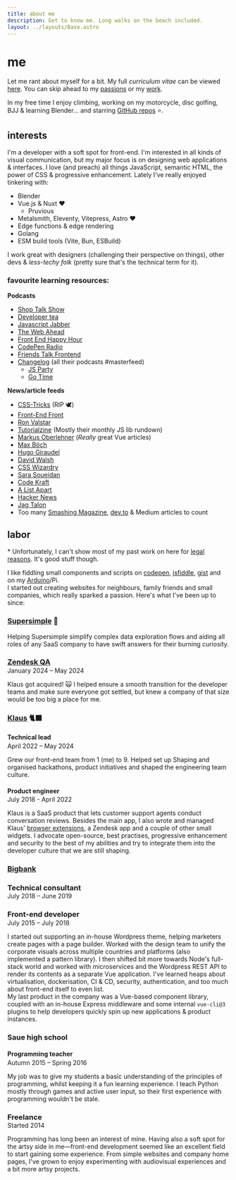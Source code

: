 ```yaml
---
title: about me
description: Get to know me. Long walks on the beach included.
layout: ../layouts/Base.astro
---
```


# me

Let me rant about myself for a bit. My full _curriculum vitae_ can be viewed [here](/cv/). You can skip ahead to my [passions](#interests) or my [work](#labor).

In my free time I enjoy climbing, working on my motorcycle, disc golfing, BJJ & learning Blender...
and starring [GitHub repos](https://github.com/andreasvirkus?tab=stars) ⭐.

<!-- My full _curriculum vitae_ can be viewed [here](/cv/) and downloaded through the following link: [download CV.pdf](/assets/cv/CV-Andreas-Johan-Virkus.pdf). -->

## interests

I'm a developer with a soft spot for front-end. I'm interested in all kinds of visual communication, but my major focus is on designing web applications & interfaces. I love (and preach) all things JavaScript, semantic HTML, the power of CSS & progressive enhancement. Lately I've really enjoyed tinkering with:

- Blender
- Vue.js & Nuxt ♥
  - Pruvious
- Metalsmith, Eleventy, Vitepress, Astro ♥
- Edge functions & edge rendering
- Golang
- ESM build tools (Vite, Bun, ESBuild)

I work great with designers (challenging their perspective on things),
other devs & _less-techy folk_ (pretty sure that's the technical term for it).

### favourite learning resources:

**Podcasts**

- [Shop Talk Show](http://shoptalkshow.com/)
- [Developer tea](https://spec.fm/podcasts/developer-tea)
- [Javascript Jabber](http://devchat.tv/js-jabber/picks)
- [The Web Ahead](http://5by5.tv/webahead)
- [Front End Happy Hour](http://frontendhappyhour.com/)
- [CodePen Radio](https://blog.codepen.io/radio/)
- [Friends Talk Frontend](https://friendstalkfrontend.com/)
- [Changelog](https://changelog.com) (all their podcasts #masterfeed)
  - [JS Party](https://changelog.com/jsparty)
  - [Go Time](https://changelog.com/gotime)

**News/article feeds**

- [CSS-Tricks](https://css-tricks.com/) (RIP 🕊️)
- [Front-End Front](https://frontendfront.com/)
- [Ron Valstar](http://ronvalstar.nl/)
- [Tutorialzine](https://tutorialzine.com/feed) (Mostly their monthly JS lib rundown)
- [Markus Oberlehner](https://markus.oberlehner.net/blog/) (_Really_ great Vue articles)
- [Max Böch](https://mxb.dev/blog/)
- [Hugo Giraudel](https://hugogiraudel.com/)
- [David Walsh](https://davidwalsh.name/)
- [CSS Wizardry](https://csswizardry.com/)
- [Sara Soueidan](https://sarasoueidan.com/)
- [Code Kraft](https://abdulapopoola.com/)
- [A List Apart](https://alistapart.com/)
- [Hacker News](https://news.ycombinator.com/)
- [Jag Talon](https://www.jagtalon.com/)
- Too many [Smashing Magazine](https://www.smashingmagazine.com/articles/),
  [dev.to](https://dev.to) & Medium articles to count

## labor

\* Unfortunately, I can't show most of my past work on here for [legal reasons](https://en.wikipedia.org/wiki/Non-disclosure_agreement).
It's good stuff though.

I like fiddling small components and scripts on [codepen](https://codepen.io/ajv/pens/popular), [jsfiddle](https://jsfiddle.net/user/andreasvirkus/fiddles/), [gist](https://gist.github.com/andreasvirkus/) and on my [Arduino](https://github.com/andreasvirkus)/Pi.\
I started out creating websites for neighbours, family friends and small companies, which really sparked a passion. Here's what I've been up to since:

### [Supersimple](https://supersimple.io?utm_source=andreasvirkus.me) 🐧

Helping Supersimple simplify complex data exploration flows and
aiding all roles of any SaaS company to have swift answers for
their burning curiosity.

### [Zendesk QA](https://www.zendesk.com/service/workforce-engagement-management/?utm_source=andreasvirkus.me)

<div style="margin-top: -1rem">January 2024 – May 2024</div>

Klaus got acquired! 🙀 I helped ensure a smooth transition for the
developer teams and make sure everyone got settled, but knew a
company of that size would be too big a place for me.

### [Klaus](https://klausapp.com?utm_source=andreasvirkus.me) 🐈‍⬛

#### Technical lead

<div style="margin-top: -1rem">April 2022 – May 2024</div>

Grew our front-end team from 1 (me) to 9. Helped set up Shaping and organised hackathons, product initiatives and
shaped the engineering team culture.

#### Product engineer

<div style="margin-top: -1rem">July 2018 - April 2022</div>

Klaus is a SaaS product that lets customer support agents conduct
conversation reviews. Besides the main app, I also wrote and
managed Klaus' [browser extensions](https://klausapp.com/browser-extension),
a Zendesk app and a couple of other small widgets. I advocate
open-source, best practises, progressive enhancement and security to
the best of my abilities and try to integrate them into the
developer culture that we are still shaping.

### [Bigbank](https://bigbank.com)

### **Technical consultant**

<div style="margin-top: -1rem">July 2018 – June 2019</div>

### Front-end developer

<div style="margin-top: -1rem">July 2015 – July 2018</div>

I started out supporting an in-house Wordpress theme, helping marketers create pages
with a page builder. Worked with the design team to unify the corporate visuals
across multiple countries and platforms (also implemented a pattern library).
I then shifted bit more towards Node's full-stack world and worked with microservices
and the Wordpress REST API to render its contents as a separate Vue application.
I've learned heaps about virtualisation, dockerisation, CI & CD, security,
authentication, and too much about front-end itself to even list.\
My last product in the company was a Vue-based component library, coupled with
an in-house Express middleware and some internal `vue-cli@3` plugins to help developers
quickly spin up new applications & product instances.

### Saue high school

#### Programming teacher

<div style="margin-top: -1rem">Autumn 2015 – Spring 2016</div>

My job was to give my students a basic understanding of the principles of
programming, whilst keeping it a fun learning experience. I teach Python
mostly through games and active user input, so their first experience
with programming wouldn't be stale.

### Freelance

<div style="margin-top: -1rem">Started 2014</div>

Programming has long been an interest of mine. Having also a soft spot
for the artsy side in me—front-end development seemed like an excellent
field to start gaining some experience. From simple websites and company
home pages, I've grown to enjoy experimenting with audiovisual experiences
and a bit more artsy projects.
